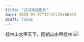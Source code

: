 ```yaml
---
title: "试试添加图片"
date: 2020-03-17T17:32:25+08:00
draft: false
---
```


桂林山水甲天下，阳朔山水甲桂林
![](/images/桂林1.png)
